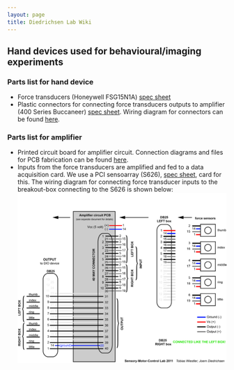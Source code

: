 ```yaml
---
layout: page 
title: Diedrichsen Lab Wiki
---
```


## Hand devices used for behavioural/imaging experiments

### Parts list for hand device
- Force transducers (Honeywell FSG15N1A) [spec sheet](https://www.digikey.ca/product-detail/en/honeywell-sensing-and-productivity-solutions/FSG15N1A/480-2621-5-ND/1248956)
- Plastic connectors for connecting force transducers outputs to amplifier (400 Series Buccaneer) [spec sheet](https://www.alliedelec.com/m/d/3b2e791d6f12f84357e18c8912681635.pdf). Wiring diagram for connectors can be found [here](/assets/fingerboxes/connectors.zip).

### Parts list for amplifier
- Printed circuit board for amplifier circuit. Connection diagrams and files for PCB fabrication can be found [here](/assets/fingerboxes/circuit_schematics.zip).
- Inputs from the force transducers are amplified and fed to a data acquisition card. We use a PCI sensoarray (S626), [spec sheet](http://www.sensoray.com/products/626.htm), card for this. The wiring diagram for connecting force transducer inputs to the breakout-box connecting to the S626 is shown below: ![stimulator box wiring](/assets/fingerboxes/stimBox_wiring.jpg)


